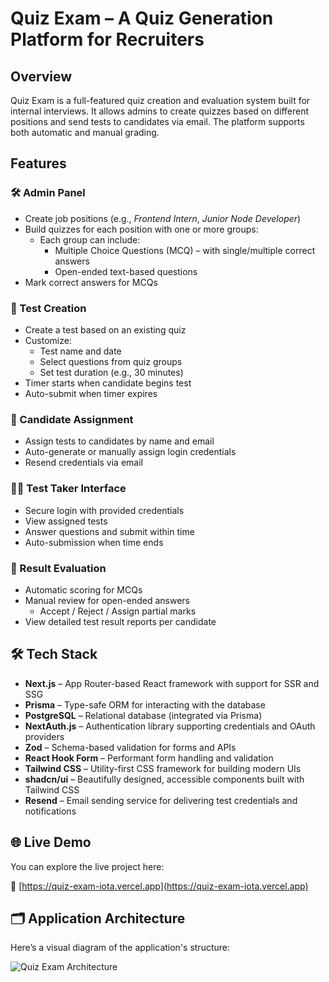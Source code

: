 # Quiz Exam – A Quiz Generation Platform for Recruiters

## Overview
Quiz Exam is a full-featured quiz creation and evaluation system built for internal interviews. It allows admins to create quizzes based on different positions and send tests to candidates via email. The platform supports both automatic and manual grading.

## Features

### 🛠️ Admin Panel
- Create job positions (e.g., *Frontend Intern*, *Junior Node Developer*)
- Build quizzes for each position with one or more groups:
  - Each group can include:
    - Multiple Choice Questions (MCQ) – with single/multiple correct answers
    - Open-ended text-based questions
- Mark correct answers for MCQs

### 🧪 Test Creation
- Create a test based on an existing quiz
- Customize:
  - Test name and date
  - Select questions from quiz groups
  - Set test duration (e.g., 30 minutes)
- Timer starts when candidate begins test
- Auto-submit when timer expires

### 👤 Candidate Assignment
- Assign tests to candidates by name and email
- Auto-generate or manually assign login credentials
- Resend credentials via email

### 🧑‍💻 Test Taker Interface
- Secure login with provided credentials
- View assigned tests
- Answer questions and submit within time
- Auto-submission when time ends

### 📝 Result Evaluation
- Automatic scoring for MCQs
- Manual review for open-ended answers
  - Accept / Reject / Assign partial marks
- View detailed test result reports per candidate

## 🛠 Tech Stack
- **Next.js** – App Router-based React framework with support for SSR and SSG
- **Prisma** – Type-safe ORM for interacting with the database
- **PostgreSQL** – Relational database (integrated via Prisma)
- **NextAuth.js** – Authentication library supporting credentials and OAuth providers
- **Zod** – Schema-based validation for forms and APIs
- **React Hook Form** – Performant form handling and validation
- **Tailwind CSS** – Utility-first CSS framework for building modern UIs
- **shadcn/ui** – Beautifully designed, accessible components built with Tailwind CSS
- **Resend** – Email sending service for delivering test credentials and notifications
  
## 🌐 Live Demo

You can explore the live project here:

🔗 [https://quiz-exam-iota.vercel.app](https://quiz-exam-iota.vercel.app)

## 🗂️ Application Architecture

Here’s a visual diagram of the application's structure:

![Quiz Exam Architecture](https://res.cloudinary.com/drtqzfefz/image/upload/v1754046775/quiz_exam_diagram___Mermaid_Chart_jwqt8u.png)


